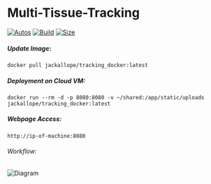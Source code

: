 # Multi-Tissue-Tracking

[![Autos](https://img.shields.io/docker/cloud/automated/jackallope/tracking_docker?style=for-the-badge)](https://hub.docker.com/r/jackallope/tracking_docker) 
[![Build](https://img.shields.io/docker/cloud/build/jackallope/tracking_docker?style=for-the-badge)](https://hub.docker.com/r/jackallope/tracking_docker) 
[![Size](https://img.shields.io/docker/image-size/jackallope/tracking_docker?style=for-the-badge)](https://hub.docker.com/r/jackallope/tracking_docker)   

##### Update Image:
```
docker pull jackallope/tracking_docker:latest
```
##### Deployment on Cloud VM:
```
docker run --rm -d -p 8080:8080 -v ~/shared:/app/static/uploads jackallope/tracking_docker:latest
```
##### Webpage Access:
```
http://ip-of-machine:8080
```
###### Workflow:
![Diagram](https://jack.engineering/assets/flask_diagram.JPG)
